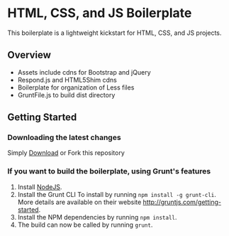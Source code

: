 # HTML, CSS, and JS Boilerplate

This boilerplate is a lightweight kickstart for HTML, CSS, and JS projects.

## Overview

* Assets include cdns for Bootstrap and jQuery
* Respond.js and HTML5Shim cdns
* Boilerplate for organization of Less files
* GruntFile.js to build dist directory

## Getting Started

### Downloading the latest changes

 Simply [Download](https://github.com/prose100/boilerplate/zipball/master) or Fork this repository

### If you want to build the boilerplate, using Grunt's features
 1. Install [NodeJS](http://nodejs.org).
 2. Install the Grunt CLI To install by running `npm install -g grunt-cli`. More details are available on their website http://gruntjs.com/getting-started.
 3. Install the NPM dependencies by running `npm install`.
 4. The build can now be called by running `grunt`.